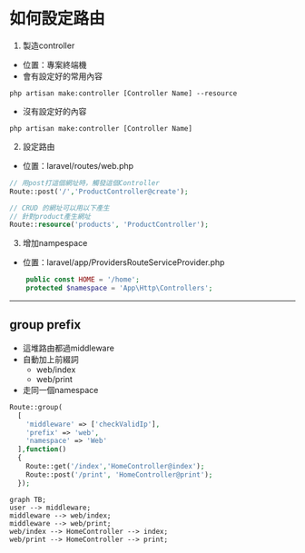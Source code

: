 # 如何設定路由

1. 製造controller

- 位置：專案終端機
- 會有設定好的常用內容

```Linux
php artisan make:controller [Controller Name] --resource
```

- 沒有設定好的內容

```Linux
php artisan make:controller [Controller Name]
```

2. 設定路由

- 位置：laravel/routes/web.php

```php
// 用post打這個網址時，觸發這個Controller
Route::post('/','ProductController@create');

// CRUD 的網址可以用以下產生
// 針對product產生網址
Route::resource('products', 'ProductController');
```

3. 增加nampespace

- 位置：laravel/app/ProvidersRouteServiceProvider.php

```php
    public const HOME = '/home';
    protected $namespace = 'App\Http\Controllers'; 
```

<hr>

## group prefix

- 這堆路由都過middleware
- 自動加上前綴詞
  - web/index
  - web/print
- 走同一個namespace


```php
Route::group(
  [
    'middleware' => ['checkValidIp'],
    'prefix' => 'web',
    'namespace' => 'Web'
  ],function()
  {
    Route::get('/index','HomeController@index');
    Route::post('/print', 'HomeController@print');
  });
```

```mermaid
graph TB;
user --> middleware;
middleware --> web/index;
middleware --> web/print;
web/index --> HomeController --> index;
web/print --> HomeController --> print;
```
